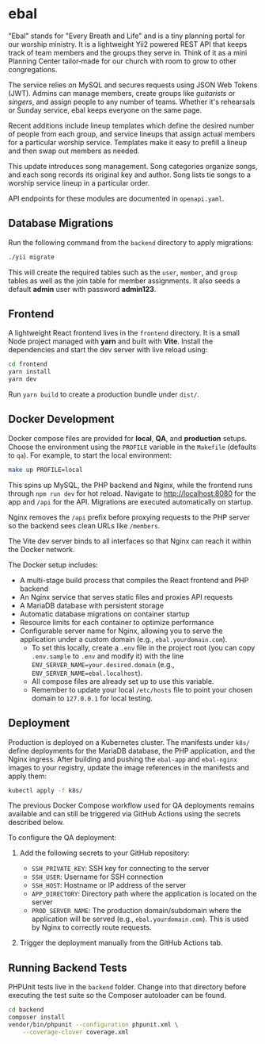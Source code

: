 # ebal

"Ebal" stands for "Every Breath and Life" and is a tiny planning portal for our
worship ministry.  It is a lightweight Yii2 powered REST API that keeps track of
team members and the groups they serve in.  Think of it as a mini Planning
Center tailor‑made for our church with room to grow to other congregations.

The service relies on MySQL and secures requests using JSON Web Tokens (JWT).
Admins can manage members, create groups like *guitarists* or *singers*, and
assign people to any number of teams.  Whether it's rehearsals or Sunday
service, ebal keeps everyone on the same page.

Recent additions include lineup templates which define the desired number of
people from each group, and service lineups that assign actual members for a
particular worship service. Templates make it easy to prefill a lineup and then
swap out members as needed.

This update introduces song management. Song categories organize songs, and each
song records its original key and author. Song lists tie songs to a worship
service lineup in a particular order.

API endpoints for these modules are documented in `openapi.yaml`.

## Database Migrations

Run the following command from the `backend` directory to apply migrations:

```bash
./yii migrate
```

This will create the required tables such as the `user`, `member`, and `group`
tables as well as the join table for member assignments.
It also seeds a default **admin** user with password **admin123**.

## Frontend

A lightweight React frontend lives in the `frontend` directory.  It is a small
Node project managed with **yarn** and built with **Vite**.  Install the
dependencies and start the dev server with live reload using:

```bash
cd frontend
yarn install
yarn dev
```

Run `yarn build` to create a production bundle under `dist/`.

## Docker Development

Docker compose files are provided for **local**, **QA**, and **production** setups.
Choose the environment using the `PROFILE` variable in the `Makefile` (defaults
to `qa`). For example, to start the local environment:

```bash
make up PROFILE=local
```

This spins up MySQL, the PHP backend and Nginx, while the frontend runs through
`npm run dev` for hot reload. Navigate to
[http://localhost:8080](http://localhost:8080) for the app and `/api` for the
API. Migrations are executed automatically on startup.

Nginx removes the `/api` prefix before proxying requests to the PHP server so
the backend sees clean URLs like `/members`.

The Vite dev server binds to all interfaces so that Nginx can reach it within
the Docker network.

The Docker setup includes:
- A multi-stage build process that compiles the React frontend and PHP backend
- An Nginx service that serves static files and proxies API requests
- A MariaDB database with persistent storage
- Automatic database migrations on container startup
- Resource limits for each container to optimize performance
- Configurable server name for Nginx, allowing you to serve the application under a custom domain (e.g., `ebal.yourdomain.com`).
  - To set this locally, create a `.env` file in the project root (you can copy `.env.sample` to `.env` and modify it) with the line `ENV_SERVER_NAME=your.desired.domain` (e.g., `ENV_SERVER_NAME=ebal.localhost`).
  - All compose files are already set up to use this variable.
  - Remember to update your local `/etc/hosts` file to point your chosen domain to `127.0.0.1` for local testing.

## Deployment

Production is deployed on a Kubernetes cluster.  The manifests under
`k8s/` define deployments for the MariaDB database, the PHP
application, and the Nginx ingress.  After building and pushing the
`ebal-app` and `ebal-nginx` images to your registry, update the image
references in the manifests and apply them:

```bash
kubectl apply -f k8s/
```

The previous Docker Compose workflow used for QA deployments remains
available and can still be triggered via GitHub Actions using the
secrets described below.

To configure the QA deployment:
1. Add the following secrets to your GitHub repository:
   - `SSH_PRIVATE_KEY`: SSH key for connecting to the server
   - `SSH_USER`: Username for SSH connection
   - `SSH_HOST`: Hostname or IP address of the server
   - `APP_DIRECTORY`: Directory path where the application is located on the server
   - `PROD_SERVER_NAME`: The production domain/subdomain where the application will be served (e.g., `ebal.yourdomain.com`). This is used by Nginx to correctly route requests.

2. Trigger the deployment manually from the GitHub Actions tab.

## Running Backend Tests

PHPUnit tests live in the `backend` folder. Change into that directory before
executing the test suite so the Composer autoloader can be found.

```bash
cd backend
composer install
vendor/bin/phpunit --configuration phpunit.xml \
    --coverage-clover coverage.xml
```
